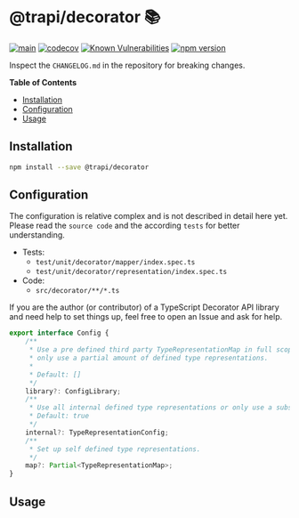 # @trapi/decorator 📚

[![main](https://github.com/Tada5hi/trapi/actions/workflows/main.yml/badge.svg)](https://github.com/Tada5hi/trapi/actions/workflows/main.yml)
[![codecov](https://codecov.io/gh/Tada5hi/trapi/branch/main/graph/badge.svg?token=ZUJ8F5TTSX)](https://codecov.io/gh/Tada5hi/trapi)
[![Known Vulnerabilities](https://snyk.io/test/github/Tada5hi/trapi/badge.svg)](https://snyk.io/test/github/Tada5hi/trapi)
[![npm version](https://badge.fury.io/js/@trapi%2Fdecorator.svg)](https://badge.fury.io/js/@trapi%2Fdecorator)

Inspect the `CHANGELOG.md` in the repository for breaking changes.

**Table of Contents**

- [Installation](#installation)
- [Configuration](#configuration)
- [Usage](#usage)

## Installation

```bash
npm install --save @trapi/decorator
```

## Configuration

The configuration is relative complex and is not described in detail here yet.
Please read the `source code` and the according `tests` for better understanding.

- Tests: 
  - `test/unit/decorator/mapper/index.spec.ts`
  - `test/unit/decorator/representation/index.spec.ts`
- Code: 
  - `src/decorator/**/*.ts`

If you are the author (or contributor) of a TypeScript Decorator API library and need help to set things up, feel free to open an Issue and ask for help.
```typescript
export interface Config {
    /**
     * Use a pre defined third party TypeRepresentationMap in full scope or
     * only use a partial amount of defined type representations.
     *
     * Default: []
     */
    library?: ConfigLibrary;
    /**
     * Use all internal defined type representations or only use a subset.
     * Default: true
     */
    internal?: TypeRepresentationConfig;
    /**
     * Set up self defined type representations.
     */
    map?: Partial<TypeRepresentationMap>;
}
```

## Usage
